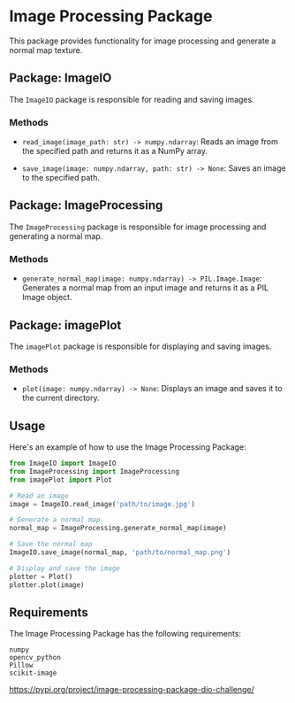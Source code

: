 # Image Processing Package

This package provides functionality for image processing and generate a normal map texture.

## Package: ImageIO

The `ImageIO` package is responsible for reading and saving images.

### Methods

- `read_image(image_path: str) -> numpy.ndarray`: Reads an image from the specified path and returns it as a NumPy array.

- `save_image(image: numpy.ndarray, path: str) -> None`: Saves an image to the specified path.

## Package: ImageProcessing

The `ImageProcessing` package is responsible for image processing and generating a normal map.

### Methods

- `generate_normal_map(image: numpy.ndarray) -> PIL.Image.Image`: Generates a normal map from an input image and returns it as a PIL Image object.

## Package: imagePlot

The `imagePlot` package is responsible for displaying and saving images.

### Methods

- `plot(image: numpy.ndarray) -> None`: Displays an image and saves it to the current directory.


## Usage

Here's an example of how to use the Image Processing Package:

```python
from ImageIO import ImageIO
from ImageProcessing import ImageProcessing
from imagePlot import Plot

# Read an image
image = ImageIO.read_image('path/to/image.jpg')

# Generate a normal map
normal_map = ImageProcessing.generate_normal_map(image)

# Save the normal map
ImageIO.save_image(normal_map, 'path/to/normal_map.png')

# Display and save the image
plotter = Plot()
plotter.plot(image)

```
## Requirements

The Image Processing Package has the following requirements:
```
numpy
opencv_python
Pillow
scikit-image
```

https://pypi.org/project/image-processing-package-dio-challenge/
